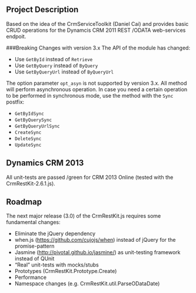 Project Description
-----------
Based on the idea of the CrmServiceToolkit (Daniel Cai) and provides basic CRUD operations for the
Dynamcis CRM 2011 REST /ODATA web-services endpoit.

###Breaking Changes with version 3.x
The API of the module has changed:
- Use `GetById` instead of `Retrieve`
- Use `GetByQuery` instead of `ByQuery`
- Use `GetByQueryUrl` instead of `ByQueryUrl`

The option parameter `opt_asyn` is not supported by version 3.x. All method will perform asynchronous operation. In case you need a certain operation to be performed in synchronous mode, use the method with the `Sync` postfix:
- `GetByIdSync`
- `GetByQuerySync`
- `GetByQueryUrlSync`
- `CreateSync`
- `DeleteSync`
- `UpdateSync`

Dynamics CRM 2013
-----------
All unit-tests are passed /green for CRM 2013 Online (tested with the CrmRestKit-2.6.1.js).

Roadmap
-----------
The next major release (3.0) of the CrmRestKit.js requires some fundamental changes:
- Eliminate the jQuery dependency
- when.js (https://github.com/cujojs/when) instead of jQuery for the promise-pattern
- Jasmine (http://pivotal.github.io/jasmine/) as unit-testing framework instead of QUnit
- “Real” unit-tests with mocks/stubs
- Prototypes (CrmRestKit.Prototype.Create)
- Performance
- Namespace changes (e.g. CrmRestKit.util.ParseODataDate)
